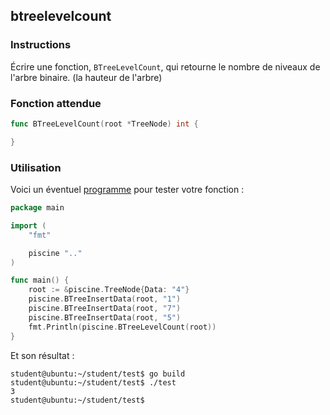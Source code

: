 ## btreelevelcount

### Instructions

Écrire une fonction, `BTreeLevelCount`, qui retourne le nombre de niveaux de l'arbre binaire. (la hauteur de l'arbre)

### Fonction attendue

```go
func BTreeLevelCount(root *TreeNode) int {

}
```

### Utilisation

Voici un éventuel [programme](TODO-LINK) pour tester votre fonction :

```go
package main

import (
	"fmt"

	piscine ".."
)

func main() {
	root := &piscine.TreeNode{Data: "4"}
	piscine.BTreeInsertData(root, "1")
	piscine.BTreeInsertData(root, "7")
	piscine.BTreeInsertData(root, "5")
	fmt.Println(piscine.BTreeLevelCount(root))
}
```

Et son résultat :

```console
student@ubuntu:~/student/test$ go build
student@ubuntu:~/student/test$ ./test
3
student@ubuntu:~/student/test$
```
